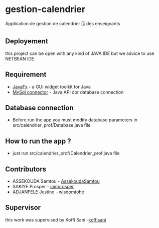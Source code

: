 # gestion-calendrier
Application de gestion de calendrier 🗓 des enseignants  

## Deployement
this project can be open with any kind of JAVA IDE  but we advice to use NETBEAN IDE

## Requirement

* [JavaFx](https://openjfx.io/) -  a GUI widget toolkit for Java
* [MySql connector](https://www.mysql.com/fr/products/connector/) - Java API dor database connection

## Database connection

* Before run the app you must modify database parameters in src/calendrier_prof/Database.java file

## How to run the app ?

* just run src/calendrier_prof/Calendrier_prof.java file


## Contributors
* ASSEKOUDA Samtou  - [AssekoudaSamtou](https://github.com/AssekoudaSamtou)
* SAKIYE Prosper  - [iamprosper](https://github.com/iamprosper)
* ADJANFELE Justine  - [wisdomtohe](https://github.com/eloragodson)

## Supervisor
this work was supervised by Koffi Sani -[koffisani](https://github.com/koffisani)
